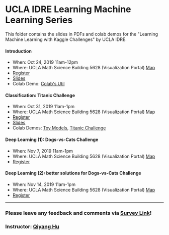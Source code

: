 # UCLA IDRE Learning Machine Learning Series

This folder contains the slides in PDFs and colab demos for the "Learning Machine Learning with Kaggle Challenges" by UCLA IDRE.

#### Introduction

 - When: Oct 24, 2019 11am-12pm 
 - Where: UCLA Math Science Building 5628 (Visualization Portal) [Map](https://goo.gl/maps/ryeJd6sVpkCNkF5u6)
 - [Register](https://idre.ucla.edu/calendar-event/learning-machine-learning-with-kaggle-challenges-introduction)
 - [Slides](https://huqy.github.io/idre_learning_machine_learning/1_ML_Intro.pdf)
 - Colab Demo: [Colab's Util](https://colab.research.google.com/github/huqy/idre_learning_machine_learning/blob/master/1_Colab_Utils.ipynb)


#### Classification: Titanic Challenge
- When: Oct 31, 2019 11am-1pm
- Where: UCLA Math Science Building 5628 (Visualization Portal) [Map](https://goo.gl/maps/ryeJd6sVpkCNkF5u6)
- [Register](https://idre.ucla.edu/calendar-event/learning-machine-learning-with-kaggle-challenges-solving-titanic-problem)
 - [Slides](https://huqy.github.io/idre_learning_machine_learning/2_ML_Classification.pdf)
 - Colab Demos: [Toy Models](https://colab.research.google.com/github/huqy/idre_learning_machine_learning/blob/master/2_toy_models.ipynb), [Titanic Challenge](https://colab.research.google.com/github/huqy/idre_learning_machine_learning/blob/master/2_titanic_challenge.ipynb)

#### Deep Learning (1): Dogs-vs-Cats Challenge
- When: Nov 7, 2019 11am-1pm
- Where: UCLA Math Science Building 5628 (Visualization Portal) [Map](https://goo.gl/maps/ryeJd6sVpkCNkF5u6)
- [Register](https://idre.ucla.edu/calendar-event/learning-machine-learning-with-kaggle-challenges-deep-learning-for-dogs-vs-cats-problem)

#### Deep Learning (2): better solutions for Dogs-vs-Cats Challenge
- When: Nov 14, 2019 11am-1pm
- Where: UCLA Math Science Building 5628 (Visualization Portal) [Map](https://goo.gl/maps/ryeJd6sVpkCNkF5u6)
- [Register](https://idre.ucla.edu/calendar-event/learning-machine-learning-with-kaggle-challenges-deep-learning-for-dogs-vs-cats-problem-with-better-solutions)

---

###  Please leave any feedback and comments via [Survey Link](https://forms.gle/t3f8CztFQpeFFksy6)!

### Instructor: [Qiyang Hu](mailto:huqy@idre.ucla.edu)
